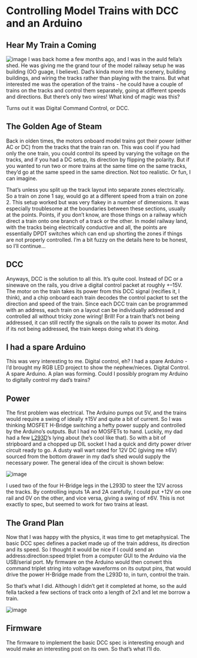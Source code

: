 # Controlling Model Trains with DCC and an Arduino

## ‎Hear My Train a Coming

![image][]
I was back home a few months ago, and I was in the auld fella’s shed. He
was giving me the grand tour of the model railway setup he was building
(OO guage, I believe). Dad’s kinda more into the scenery, building
buildings, and wiring the tracks rather than playing with the trains.
But what interested me was the operation of the trains - he could have a
couple of trains on the tracks and control them separately, going at
different speeds and directions. But there’s only two wires! What kind
of magic was this?

Turns out it was Digital Command Control, or DCC.

## The Golden Age of Steam

Back in olden times, the motors onboard model trains got their power
(either AC or DC) from the tracks that the train ran on. This was cool
if you had only the one train, you could control its speed by varying
the voltage on the tracks, and if you had a DC setup, its direction by
flipping the polarity. But if you wanted to run two or more trains at
the same time on the same tracks, they’d go at the same speed in the
same direction. Not too realistic. Or fun, I can imagine.

That’s unless you split up the track layout into separate zones
electrically. So a train on zone 1 say, would go at a different speed
from a train on zone 2. This setup worked but was very flakey in a
number of dimensions. It was especially troublesome at the boundaries
between these sections, usually at the points. Points, if you don’t
know, are those things on a railway which direct a train onto one branch
of a track or the other. In model railway land, with the tracks being
electrically conductive and all, the points are essentially DPDT
switches which can end up shorting the zones if things are not properly
controlled. I’m a bit fuzzy on the details here to be honest, so I’ll
continue…

## DCC

Anyways, DCC is the solution to all this. It’s quite cool. Instead of DC
or a sinewave on the rails, you drive a digital control packet at
roughly +–15V. The motor on the train takes its power from this DCC
signal (recifies it, I think), and a chip onboard each train decodes the
control packet to set the direction and speed of the train. Since each
DCC train can be programmed with an address, each train on a layout can
be individually addressed and controlled all without tricky zone wiring!
Brill! For a train that’s not being addressed, it can still rectify the
signals on the rails to power its motor. And if its not being addressed,
the train keeps doing what it’s doing.

## I had a spare Arduino

This was very interesting to me. Digital control, eh? I had a spare
Arduino - I’d brought my RGB LED project to show the nephew/nieces.
Digital Control. A spare Arduino. A plan was forming. Could I possibly
program my Arduino to digitally control my dad’s trains?

## Power

The first problem was electrical. The Arduino pumps out 5V, and the
trains would require a swing of ideally ±15V and quite a bit of current.
So I was thinking MOSFET H-Bridge switching a hefty power supply and
controlled by the Arduino’s outputs. But I had no MOSFETs to hand.
Luckily, my dad had a few [L293D][]’s lying about (he’s cool like that).
So with a bit of stripboard and a chopped up DIL socket I had a quick
and dirty power driver circuit ready to go. A dusty wall wart rated for
12V DC (giving me ±6V) sourced from the bottom drawer in my dad’s shed
would supply the necessary power. The general idea of the circuit is
shown below:

![image][1]

I used two of the four H-Bridge legs in the L293D to steer the 12V
across the tracks. By controlling inputs 1A and 2A carefully, I could
put +12V on one rail and 0V on the other, and vice versa, giving a swing
of ±6V. This is not exactly to spec, but seemed to work for two trains
at least.

## The Grand Plan

Now that I was happy with the physics, it was time to get metaphysical.
The basic DCC spec defines a packet made up of the train address, its
direction and its speed. So I thought it would be nice if I could send
an address:direction:speed triplet from a computer GUI to the Arduino
via the USB/serial port. My firmware on the Arduino would then convert
this command triplet string into voltage waveforms on its output pins,
that would drive the power H-Bridge made from the L293D to, in turn,
control the train.

So that’s what I did. Although I didn’t get it completed at home, so the
auld fella tacked a few sections of track onto a length of 2x1 and let
me borrow a train.

![image][2]
## Firmware

The firmware to implement the basic DCC spec is interesting enough and
would make an interesting post on its own. So that’s what I’ll do.

  [image]: images/dcc_dads_train.jpg
  [L293D]: http://www.datasheetcatalog.com/datasheets_pdf/L/2/9/3/L293D.shtml
  [1]: images/dcc_driver_circuit.png
  [2]: images/dcc_system_setup.png
